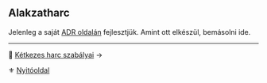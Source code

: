 ## Alakzatharc

Jelenleg a saját [ADR oldalán](https://github.com/kaktusztea/szilankrpg/wiki/ADR.alakzatharc) fejlesztjük. Amint ott elkészül, bemásolni ide.

---

🔗 [Kétkezes harc szabályai](065_04_ketkezes_harc_szabalyai.md) →

⚜️ [Nyitóoldal](start.md#6-harcrendszer-%EF%B8%8F)
